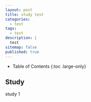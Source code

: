 ```yaml
---
layout: post
title: study test
categories:
  - test
tags:
  - test
description: |
  test
sitemap: false
published: true
---
```


- Table of Contents
{:toc .large-only}


## Study

study
1
